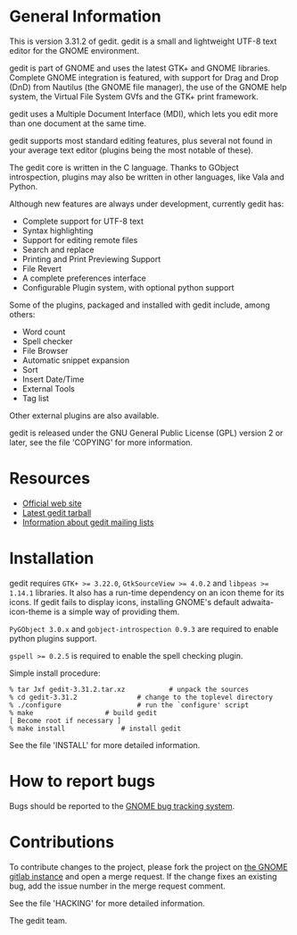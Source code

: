 General Information
===================

This is version 3.31.2 of gedit. gedit is a small and lightweight UTF-8 text
editor for the GNOME environment.

gedit is part of GNOME and uses the latest GTK+ and GNOME libraries.
Complete GNOME integration is featured, with support for Drag and Drop (DnD) 
from Nautilus (the GNOME file manager), the use of the GNOME help system,
the Virtual File System GVfs and the GTK+ print framework.

gedit uses a Multiple Document Interface (MDI), which lets you edit more than 
one document at the same time.

gedit supports most standard editing features, plus several not found in your 
average text editor (plugins being the most notable of these).

The gedit core is written in the C language. Thanks to GObject introspection,
plugins may also be written in other languages, like Vala and Python.

Although new features are always under development, currently gedit has:

* Complete support for UTF-8 text
* Syntax highlighting
* Support for editing remote files
* Search and replace
* Printing and Print Previewing Support
* File Revert
* A complete preferences interface
* Configurable Plugin system, with optional python support


Some of the plugins, packaged and installed with gedit include, among others:

* Word count
* Spell checker
* File Browser
* Automatic snippet expansion
* Sort
* Insert Date/Time
* External Tools
* Tag list

Other external plugins are also available.


gedit is released under the GNU General Public License (GPL) version 2 or
later, see the file 'COPYING' for more information.


Resources
=========

* [Official web site](https://wiki.gnome.org/Apps/Gedit)
* [Latest gedit tarball](https://download.gnome.org/sources/gedit/)
* [Information about gedit mailing lists](https://mail.gnome.org/mailman/listinfo/gedit-list)


Installation
============

gedit requires `GTK+ >= 3.22.0`, `GtkSourceView >= 4.0.2` and
`libpeas >= 1.14.1` libraries. It also has a run-time dependency on an
icon theme for its icons. If gedit fails to display icons, installing
GNOME's default adwaita-icon-theme is a simple way of providing them.

`PyGObject 3.0.x` and `gobject-introspection 0.9.3` are required to enable
python plugins support.

`gspell >= 0.2.5` is required to enable the spell checking plugin.

Simple install procedure:

```
% tar Jxf gedit-3.31.2.tar.xz			# unpack the sources
% cd gedit-3.31.2				# change to the toplevel directory
% ./configure					# run the `configure' script
% make					# build gedit
[ Become root if necessary ]
% make install				# install gedit
```

See the file 'INSTALL' for more detailed information.


How to report bugs
==================

Bugs should be reported to the [GNOME bug tracking system](https://wiki.gnome.org/Apps/Gedit/ReportingBugs).


Contributions
=============

To contribute changes to the project, please fork the project on [the GNOME gitlab instance](https://gitlab.gnome.org/GNOME/gedit) and open a merge request.
If the change fixes an existing bug, add the issue number in the merge request comment.

See the file 'HACKING' for more detailed information.


  The gedit team.

